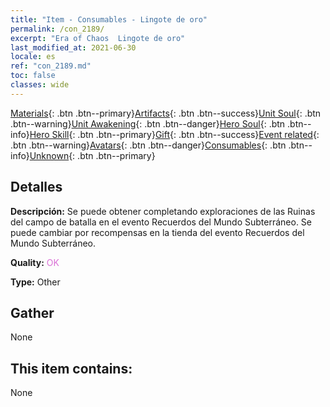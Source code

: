 ```yaml
---
title: "Item - Consumables - Lingote de oro"
permalink: /con_2189/
excerpt: "Era of Chaos  Lingote de oro"
last_modified_at: 2021-06-30
locale: es
ref: "con_2189.md"
toc: false
classes: wide
---
```

 [Materials](/ItemsES/){: .btn .btn--primary}[Artifacts](/ItemsES/Artifacts/){: .btn .btn--success}[Unit Soul](/ItemsES/UnitSoul/){: .btn .btn--warning}[Unit Awakening](/ItemsES/UnitAwakening/){: .btn .btn--danger}[Hero Soul](/ItemsES/HeroSoul/){: .btn .btn--info}[Hero Skill](/ItemsES/HeroSkill/){: .btn .btn--primary}[Gift](/ItemsES/Gift/){: .btn .btn--success}[Event related](/ItemsES/Events/){: .btn .btn--warning}[Avatars](/ItemsES/Avatars/){: .btn .btn--danger}[Consumables](/ItemsES/Consumables/){: .btn .btn--info}[Unknown](/ItemsES/Unknown/){: .btn .btn--primary}

## Detalles
 **Descripción:** Se puede obtener completando exploraciones de las Ruinas del campo de batalla en el evento Recuerdos del Mundo Subterráneo. Se puede cambiar por recompensas en la tienda del evento Recuerdos del Mundo Subterráneo.

 **Quality:** <span style="color: #DA70D6">OK</span>

 **Type:** Other

## Gather

  None

## This item contains:

  None

